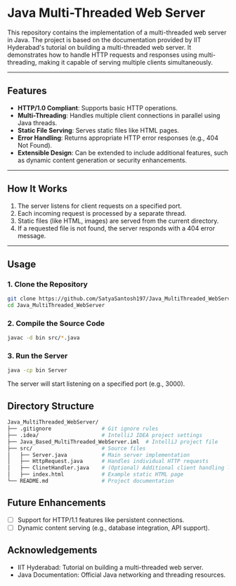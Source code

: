 # Java Multi-Threaded Web Server

This repository contains the implementation of a multi-threaded web server in Java. The project is based on the documentation provided by IIT Hyderabad's tutorial on building a multi-threaded web server. It demonstrates how to handle HTTP requests and responses using multi-threading, making it capable of serving multiple clients simultaneously.

---

## Features
- **HTTP/1.0 Compliant**: Supports basic HTTP operations.
- **Multi-Threading**: Handles multiple client connections in parallel using Java threads.
- **Static File Serving**: Serves static files like HTML pages.
- **Error Handling**: Returns appropriate HTTP error responses (e.g., 404 Not Found).
- **Extensible Design**: Can be extended to include additional features, such as dynamic content generation or security enhancements.

---

## How It Works
1. The server listens for client requests on a specified port.
2. Each incoming request is processed by a separate thread.
3. Static files (like HTML, images) are served from the current directory.
4. If a requested file is not found, the server responds with a 404 error message.

---

## Usage

### 1. Clone the Repository
```bash
git clone https://github.com/SatyaSantosh197/Java_MultiThreaded_WebServer.git
cd Java_MultiThreaded_WebServer
```

### 2. Compile the Source Code
```bash
javac -d bin src/*.java
```

### 3. Run the Server
```bash
java -cp bin Server
```

The server will start listening on a specified port (e.g., 3000).


## Directory Structure
```bash
Java_MultiThreaded_WebServer/
├── .gitignore                # Git ignore rules
├── .idea/                    # IntelliJ IDEA project settings
├── Java_Based_MultiThreaded_WebServer.iml  # IntelliJ project file
├── src/                      # Source files
│   ├── Server.java           # Main server implementation
│   ├── HttpRequest.java      # Handles individual HTTP requests
│   ├── ClinetHandler.java    # (Optional) Additional client handling logic
│   ├── index.html            # Example static HTML page
└── README.md                 # Project documentation
```

## Future Enhancements
  - [ ] Support for HTTP/1.1 features like persistent connections.
  - [ ] Dynamic content serving (e.g., database integration, API support).

## Acknowledgements
  - IIT Hyderabad: Tutorial on building a multi-threaded web server.
  - Java Documentation: Official Java networking and threading resources.
